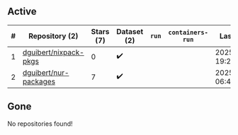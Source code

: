 ## Active
| # | Repository (2) | Stars (7) | Dataset (2) | `run` | `containers-run` | Last Modified |
| --- | --- | --- | --- | --- | --- | --- |
| 1 | [dguibert/nixpack-pkgs](https://github.com/dguibert/nixpack-pkgs) | 0 | :heavy_check_mark: |  |  | 2025-06-30 19:29:31+00:00 |
| 2 | [dguibert/nur-packages](https://github.com/dguibert/nur-packages) | 7 | :heavy_check_mark: |  |  | 2025-08-08 06:47:34+00:00 |

## Gone
No repositories found!
